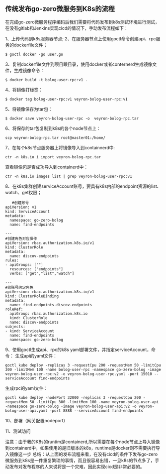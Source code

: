## 	传统发布go-zero微服务到K8s的流程

在完成go-zero微服务程序编码后我们需要将代码发布到k8s测试环境进行测试，在没有gitlab和Jenkins实现cicd的情况下，手动发布流程如下：

1、上传代码到k8s服务器节点;
2、在服务器节点上使用goctl命令创建api、rpc服务的dockerfile文件；
   ```shell
   $ goctl docker -go user.go
   ```
3、复制dockerfile文件到项目跟目录，使用docker或者conternerd生成镜像文件，生成镜像命令：
   ```shell
   $ docker build -t bolog-user-rpc:v1 .
   ```
4、将镜像打标签：
   ```shell
   $ docker tag bolog-user-rpc:v1 veyron-bolog-user-rpc:v1
   ```
5、将镜像保存为tar包：
   ```shell
   $ docker save veyron-bolog-user-rpc -o  veyron-bolog-rpc.tar
   ```
6、将保存的tar包复制到k8s的各个node节点上：
   ```shell
   scp veyron-bolog-rpc.tar root@master01:/home/
   ```
7、在每个k8s节点服务器上将镜像导入到containnerd中:
   ```shell
   ctr -n k8s.io i import veyron-bolog-rpc.tar
   ```
   查看镜像包是否成功导入到containerd中：
   ```shell
   ctr -n k8s.io images list | grep veyron-bolog-user-rpc:v1
   ```

8、在k8s集群创建serviceAccount账号，要具有k8s内部的endpoint资源的list、watch、get权限；
```shell
   #创建账号
apiVersion: v1
kind: ServiceAccount
metadata:
  namespace: go-zero-bolog
  name: find-endpoints

---
#创建角色对应操作
apiVersion: rbac.authorization.k8s.io/v1
kind: ClusterRole
metadata:
  name: discov-endpoints
rules:
- apiGroups: [""]
  resources: ["endpoints"]
  verbs: ["get","list","watch"]

---
#给账号绑定角色
apiVersion: rbac.authorization.k8s.io/v1
kind: ClusterRoleBinding
metadata:
  name: find-endpoints-discov-endpoints
roleRef:
  apiGroup: rbac.authorization.k8s.io
  kind: ClusterRole
  name: discov-endpoints
subjects:
- kind: ServiceAccount
  name: find-endpoints
  namespace: go-zero-bolog
```
9、使用goctl生成api、rpc的k8s yaml部署文件，并指定serviceAccount，命令：
   生成api的yaml文件：
   ```shell
   goctl kube deploy -replicas 3 -requestCpu 200 -requestMem 50 -limitCpu 300 -limitMem 100 -name bolog-user-rpc -namespace go-zero-bolog -image veyron-bolog-user-rpc:v2 -o veyron-bolog-user-rpc.yaml -port 15010 --serviceAccount find-endpoints
   ```
   生成rpc的yaml文件：
   ```shell
   goctl kube deploy -nodePort 32000 -replicas 3 -requestCpu 200 -requestMem 50 -limitCpu 300 -limitMem 100 -name veyron-bolog-user-api  -namespace go-zero-bolog -image veyron-bolog-user-api:v2 -o veyron-bolog-user-api.yaml -port 8888 --serviceAccount find-endpoints
   ```

10、部署（网关配置nodeport）

11、测试访问

注意：由于我的K8s的runtim是containerd,所以需要在每个node节点上导入镜像到containerd中，如果使用的是旧版本的k8s，runtime是docker则不需要执行导入镜像这一步
总结：从上面的发布流程来看，在没有cicd的条件下发布go-zero微服务到k8s是一件重复繁琐的事情，而且很容易出错，一旦k8s的节点多了，手动发布对发布程序的人来说将是一个灾难，因此实现cicd是非常必要的。


























​	























